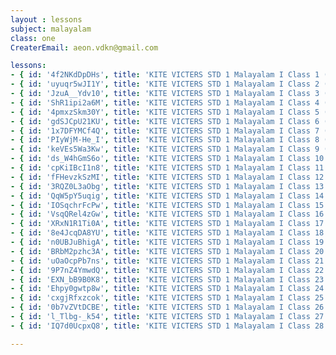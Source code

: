 ```yaml
--- 
layout : lessons 
subject: malayalam
class: one
CreaterEmail: aeon.vdkn@gmail.com

lessons: 
- { id: '4f2NKdDpDHs', title: 'KITE VICTERS STD 1 Malayalam I Class 1 (First Bell-ഫസ്റ്റ് ബെല്‍)' }
- { id: 'uyuqr5wJI1Y', title: 'KITE VICTERS STD 1 Malayalam I Class 2 (First Bell-ഫസ്റ്റ് ബെല്‍)' }
- { id: 'JzuA__Ydv10', title: 'KITE VICTERS STD 1 Malayalam I Class 3 (First Bell-ഫസ്റ്റ് ബെല്‍)' }
- { id: 'ShR1ipi2a6M', title: 'KITE VICTERS STD 1 Malayalam I Class 4 (First Bell-ഫസ്റ്റ് ബെല്‍)' }
- { id: '4pmxzSkm30Y', title: 'KITE VICTERS STD 1 Malayalam I Class 5 (First Bell-ഫസ്റ്റ് ബെല്‍)' }
- { id: 'gdSJCpU21KU', title: 'KITE VICTERS STD 1 Malayalam I Class 6 (First Bell-ഫസ്റ്റ് ബെല്‍)' }
- { id: '1x7DFYMCf4Q', title: 'KITE VICTERS STD 1 Malayalam I Class 7 (First Bell-ഫസ്റ്റ് ബെല്‍)' }
- { id: 'PIyWjM-He_I', title: 'KITE VICTERS STD 1 Malayalam I Class 8 (First Bell-ഫസ്റ്റ് ബെല്‍)' }
- { id: 'keVEs5Wa3Kw', title: 'KITE VICTERS STD 1 Malayalam I Class 9 (First Bell-ഫസ്റ്റ് ബെല്‍)' }
- { id: 'ds_W4hGmS6o', title: 'KITE VICTERS STD 1 Malayalam I Class 10 (First Bell-ഫസ്റ്റ് ബെല്‍)' }
- { id: 'cpKiIBcI1n8', title: 'KITE VICTERS STD 1 Malayalam I Class 11 (First Bell-ഫസ്റ്റ് ബെല്‍)' }
- { id: 'fFHevzkSzMI', title: 'KITE VICTERS STD 1 Malayalam I Class 12 (First Bell-ഫസ്റ്റ് ബെല്‍)' }
- { id: '3RQZ0L3aObg', title: 'KITE VICTERS STD 1 Malayalam I Class 13 (First Bell-ഫസ്റ്റ് ബെല്‍)' }
- { id: 'QqW5pY5uqig', title: 'KITE VICTERS STD 1 Malayalam I Class 14 (First Bell-ഫസ്റ്റ് ബെല്‍)' }
- { id: 'IOSqchrFcPw', title: 'KITE VICTERS STD 1 Malayalam I Class 15 (First Bell-ഫസ്റ്റ് ബെല്‍)' }
- { id: 'VsqQRel4zGw', title: 'KITE VICTERS STD 1 Malayalam I Class 16 (First Bell-ഫസ്റ്റ് ബെല്‍)' }
- { id: 'XRxN1R1Ti0A', title: 'KITE VICTERS STD 1 Malayalam I Class 17 (First Bell-ഫസ്റ്റ് ബെല്‍)' }
- { id: '8e4JcqDA8YU', title: 'KITE VICTERS STD 1 Malayalam I Class 18 (First Bell-ഫസ്റ്റ് ബെല്‍)' }
- { id: 'n0UBJuBhigA', title: 'KITE VICTERS STD 1 Malayalam I Class 19 (First Bell-ഫസ്റ്റ് ബെല്‍)' }
- { id: 'BRbM2pzhc3A', title: 'KITE VICTERS STD 1 Malayalam I Class 20 (First Bell-ഫസ്റ്റ് ബെല്‍)' }
- { id: 'uOaOcpPb7ns', title: 'KITE VICTERS STD 1 Malayalam I Class 21 (First Bell-ഫസ്റ്റ് ബെല്‍)' }
- { id: '9P7nZ4YmwdQ', title: 'KITE VICTERS STD 1 Malayalam I Class 22 (First Bell-ഫസ്റ്റ് ബെല്‍)' }
- { id: 'EXN_bB9B0K8', title: 'KITE VICTERS STD 1 Malayalam I Class 23 (First Bell-ഫസ്റ്റ് ബെല്‍)' }
- { id: 'Ehpy0gwtp8w', title: 'KITE VICTERS STD 1 Malayalam I Class 24 (First Bell-ഫസ്റ്റ് ബെല്‍)' }
- { id: 'cxgjRfxzcok', title: 'KITE VICTERS STD 1 Malayalam I Class 25 (First Bell-ഫസ്റ്റ് ബെല്‍)' }
- { id: '0b7vZVtDCBE', title: 'KITE VICTERS STD 1 Malayalam I Class 26 (First Bell-ഫസ്റ്റ് ബെല്‍)' }
- { id: 'l_Tlbg-_k54', title: 'KITE VICTERS STD 1 Malayalam I Class 27 (First Bell-ഫസ്റ്റ് ബെല്‍)' }
- { id: 'IQ7d0UcpxQ8', title: 'KITE VICTERS STD 1 Malayalam I Class 28 (First Bell-ഫസ്റ്റ് ബെല്‍)' }

---
```

